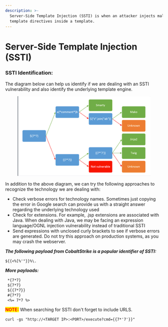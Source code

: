 ```yaml
---
description: >-
  Server-Side Template Injection (SSTI) is when an attacker injects malicious
  template directives inside a template.
---
```


# Server-Side Template Injection (SSTI)



### SSTI Identification:

The diagram below can help us identify if we are dealing with an SSTI vulnerability and also identify the underlying template engine.

<figure><img src="../../.gitbook/assets/image (1) (1) (1) (1) (1) (1) (1) (1) (1) (1) (1).png" alt=""><figcaption></figcaption></figure>

In addition to the above diagram, we can try the following approaches to recognize the technology we are dealing with:

* Check verbose errors for technology names. Sometimes just copying the error in Google search can provide us with a straight answer regarding the underlying technology used
* Check for extensions. For example, .jsp extensions are associated with Java. When dealing with Java, we may be facing an expression language/OGNL injection vulnerability instead of traditional SSTI
* Send expressions with unclosed curly brackets to see if verbose errors are generated. Do not try this approach on production systems, as you may crash the webserver.



_**The following payload from CobaltStrike is a popular identifier of SSTI:**_

```
${{<%[%'"}}%\.
```

_**More payloads:**_

```
 *{7*7}
 ${7*7}
 ${{7*7}}
 #{7*7}
 <%= 7*7 %>
```

<mark style="color:red;">**NOTE:**</mark> When searching for SSTI don't forget to include URLS.

```
curl -gs "http://<TARGET IP>:<PORT>/execute?cmd={{7*'7'}}"
```
